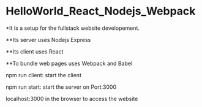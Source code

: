 # HelloWorld_React_Nodejs_Webpack

*It is a setup for the fullstack website developement. 

**Its server uses Nodejs Express 

**Its client uses React 

**To bundle web pages uses Webpack and Babel


npm run client: start the client 

npm run start: start the server on Port:3000

localhost:3000 in the browser to access the website 



